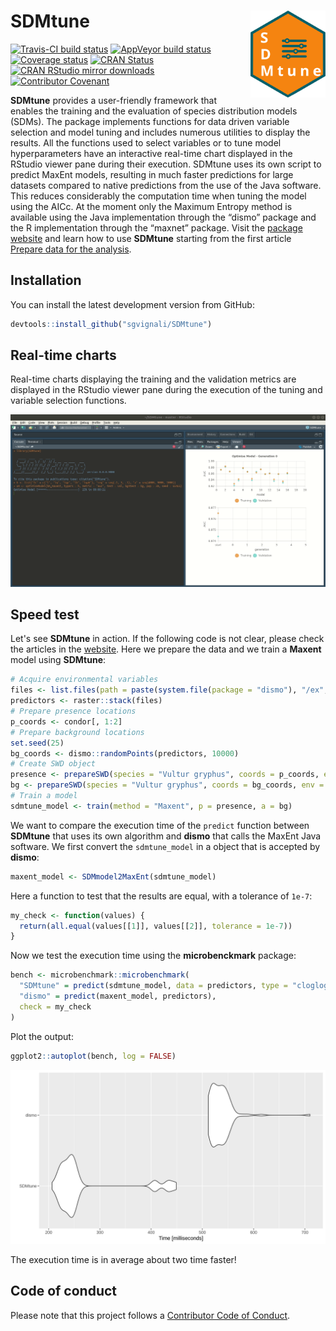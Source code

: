 
<!-- README.md is generated from README.Rmd. Please edit that file -->
SDMtune <img src="man/figures/logo.svg" align="right" alt="" width="120" />
===========================================================================

[![Travis-CI build status](https://travis-ci.org/ConsBiol-unibern/SDMtune.svg?branch=master)](https://travis-ci.org/ConsBiol-unibern/SDMtune) [![AppVeyor build status](https://ci.appveyor.com/api/projects/status/github/sgvignali/SDMtune?branch=master&svg=true)](https://ci.appveyor.com/project/sgvignali/SDMtune) [![Coverage status](https://codecov.io/gh/sgvignali/SDMtune/branch/master/graph/badge.svg)](https://codecov.io/github/sgvignali/SDMtune?branch=master) [![CRAN Status](https://www.r-pkg.org/badges/version/SDMtune)](https://cran.r-project.org/package=SDMtune) [![CRAN RStudio mirror downloads](http://cranlogs.r-pkg.org/badges/grand-total/SDMtune)](http://www.r-pkg.org/pkg/SDMtune) [![Contributor Covenant](https://img.shields.io/badge/Contributor%20Covenant-v1.4%20adopted-ff69b4.svg)](.github/CODE_OF_CONDUCT.md)

**SDMtune** provides a user-friendly framework that enables the training and the evaluation of species distribution models (SDMs). The package implements functions for data driven variable selection and model tuning and includes numerous utilities to display the results. All the functions used to select variables or to tune model hyperparameters have an interactive real-time chart displayed in the RStudio viewer pane during their execution. SDMtune uses its own script to predict MaxEnt models, resulting in much faster predictions for large datasets compared to native predictions from the use of the Java software. This reduces considerably the computation time when tuning the model using the AICc. At the moment only the Maximum Entropy method is available using the Java implementation through the “dismo” package and the R implementation through the “maxnet” package.
Visit the [package website](https://consbiol-unibern.github.io/SDMtune/) and learn how to use **SDMtune** starting from the first article [Prepare data for the analysis](https://consbiol-unibern.github.io/SDMtune/articles/articles/prepare_data.html).

Installation
------------

You can install the latest development version from GitHub:

``` r
devtools::install_github("sgvignali/SDMtune")
```

Real-time charts
----------------

Real-time charts displaying the training and the validation metrics are displayed in the RStudio viewer pane during the execution of the tuning and variable selection functions.

<img src="man/figures/realtime-chart.gif" alt="" />

Speed test
----------

Let's see **SDMtune** in action. If the following code is not clear, please check the articles in the [website](https://consbiol-unibern.github.io/SDMtune/). Here we prepare the data and we train a **Maxent** model using **SDMtune**: <!-- The next code is not evaluated because MaxEnt jar file is bundled in the package and Travis will not execute it! --> <!-- the plot is saved as an image in the man/figures forlder -->

``` r
# Acquire environmental variables
files <- list.files(path = paste(system.file(package = "dismo"), "/ex", sep = ""), pattern = "grd", full.names = TRUE)
predictors <- raster::stack(files)
# Prepare presence locations
p_coords <- condor[, 1:2]
# Prepare background locations
set.seed(25)
bg_coords <- dismo::randomPoints(predictors, 10000)
# Create SWD object
presence <- prepareSWD(species = "Vultur gryphus", coords = p_coords, env = predictors, categorical = "biome")
bg <- prepareSWD(species = "Vultur gryphus", coords = bg_coords, env = predictors, categorical = "biome")
# Train a model
sdmtune_model <- train(method = "Maxent", p = presence, a = bg)
```

We want to compare the execution time of the `predict` function between **SDMtune** that uses its own algorithm and **dismo** that calls the MaxEnt Java software. We first convert the `sdmtune_model` in a object that is accepted by **dismo**:

``` r
maxent_model <- SDMmodel2MaxEnt(sdmtune_model)
```

Here a function to test that the results are equal, with a tolerance of `1e-7`:

``` r
my_check <- function(values) {
  return(all.equal(values[[1]], values[[2]], tolerance = 1e-7))
}
```

Now we test the execution time using the **microbenckmark** package:

``` r
bench <- microbenchmark::microbenchmark(
  "SDMtune" = predict(sdmtune_model, data = predictors, type = "cloglog"),
  "dismo" = predict(maxent_model, predictors),
  check = my_check
)
```

Plot the output:

``` r
ggplot2::autoplot(bench, log = FALSE)
```

<img src="man/figures/bench.png" alt="" />

The execution time is in average about two time faster!

Code of conduct
---------------

Please note that this project follows a [Contributor Code of Conduct](.github/CODE_OF_CONDUCT.md).
